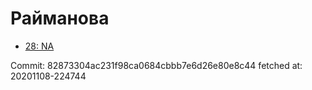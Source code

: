 # Райманова
- [28: NA](28.md)

Commit: 82873304ac231f98ca0684cbbb7e6d26e80e8c44
 fetched at: 20201108-224744
